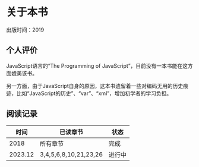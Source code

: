 # 关于本书

出版时间：2019

## 个人评价

JavaScript语言的“The Programming of JavaScript”，目前没有一本书能在这方面媲美该书。

另一方面，由于JavaScript自身的原因，这本书遗留着一些对编码无用的历史痕迹，比如“JavaScript的历史”、“var”、“xml”，增加初学者的学习负担。

## 阅读记录

| 时间 | 已读章节 | 状态 |
| ---- | ---- | ---- |
| 2018 | 所有章节 | 完成 |
| 2023.12 | 3,4,5,6,8,10,21,23,26 | 进行中 |
